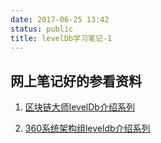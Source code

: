 ```yaml
---
date: 2017-06-25 13:42
status: public
title: levelDb学习笔记-1
---
```


## 网上笔记好的参看资料
1. [区块链大师levelDb介绍系列](://mp.weixin.qq.com/s?src=3&timestamp=1498353255&ver=1&signature=xMsdBHidZL4unOJWWkpHhVXIJZi5*wI06p7VVPnFLp59y*ojdMuKNebTtlimteKvOvaltYPWgisjRSmD30rz3GoTDhL-LiN-aGNe0EREPZlqUcb5vX99dDS2zWGwCCPkqe-0iR5q7JApB6WCiF9sCL1DpfmVzIaad*OOokr3kXM=)

2. [360系统架构组leveldb介绍系列](https://mp.weixin.qq.com/s?src=3&timestamp=1498357992&ver=1&signature=qskQOopRgg6oAe80Rah*QvH6XnK1rQ9J791hEsJ4urEAH2ilGLs4E6h-nQJEBCGknEUU1FMzGiEkkX859hZJ93QAvWQM-r7j3oD6DXz07jnQ8mxFED4MKfRdk*ERFEX1bL65TYSqhQEKgFi-DVMH6IqCAI2nu8Zycv06H-2Y0z0=)


